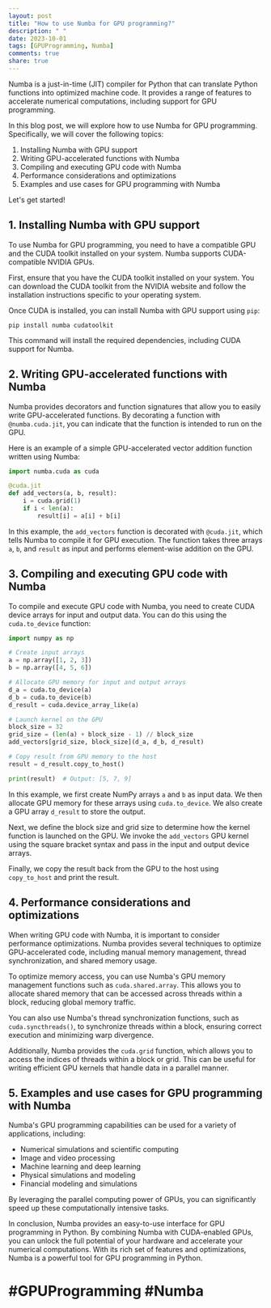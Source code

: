 ```yaml
---
layout: post
title: "How to use Numba for GPU programming?"
description: " "
date: 2023-10-01
tags: [GPUProgramming, Numba]
comments: true
share: true
---
```


Numba is a just-in-time (JIT) compiler for Python that can translate Python functions into optimized machine code. It provides a range of features to accelerate numerical computations, including support for GPU programming.

In this blog post, we will explore how to use Numba for GPU programming. Specifically, we will cover the following topics:

1. Installing Numba with GPU support
2. Writing GPU-accelerated functions with Numba
3. Compiling and executing GPU code with Numba
4. Performance considerations and optimizations
5. Examples and use cases for GPU programming with Numba

Let's get started!

## 1. Installing Numba with GPU support

To use Numba for GPU programming, you need to have a compatible GPU and the CUDA toolkit installed on your system. Numba supports CUDA-compatible NVIDIA GPUs.

First, ensure that you have the CUDA toolkit installed on your system. You can download the CUDA toolkit from the NVIDIA website and follow the installation instructions specific to your operating system.

Once CUDA is installed, you can install Numba with GPU support using `pip`:

```
pip install numba cudatoolkit
```

This command will install the required dependencies, including CUDA support for Numba.

## 2. Writing GPU-accelerated functions with Numba

Numba provides decorators and function signatures that allow you to easily write GPU-accelerated functions. By decorating a function with `@numba.cuda.jit`, you can indicate that the function is intended to run on the GPU.

Here is an example of a simple GPU-accelerated vector addition function written using Numba:

```python
import numba.cuda as cuda

@cuda.jit
def add_vectors(a, b, result):
    i = cuda.grid(1)
    if i < len(a):
        result[i] = a[i] + b[i]
```

In this example, the `add_vectors` function is decorated with `@cuda.jit`, which tells Numba to compile it for GPU execution. The function takes three arrays `a`, `b`, and `result` as input and performs element-wise addition on the GPU.

## 3. Compiling and executing GPU code with Numba

To compile and execute GPU code with Numba, you need to create CUDA device arrays for input and output data. You can do this using the `cuda.to_device` function:

```python
import numpy as np

# Create input arrays
a = np.array([1, 2, 3])
b = np.array([4, 5, 6])

# Allocate GPU memory for input and output arrays
d_a = cuda.to_device(a)
d_b = cuda.to_device(b)
d_result = cuda.device_array_like(a)

# Launch kernel on the GPU
block_size = 32
grid_size = (len(a) + block_size - 1) // block_size
add_vectors[grid_size, block_size](d_a, d_b, d_result)

# Copy result from GPU memory to the host
result = d_result.copy_to_host()

print(result)  # Output: [5, 7, 9]
```

In this example, we first create NumPy arrays `a` and `b` as input data. We then allocate GPU memory for these arrays using `cuda.to_device`. We also create a GPU array `d_result` to store the output. 

Next, we define the block size and grid size to determine how the kernel function is launched on the GPU. We invoke the `add_vectors` GPU kernel using the square bracket syntax and pass in the input and output device arrays.

Finally, we copy the result back from the GPU to the host using `copy_to_host` and print the result.

## 4. Performance considerations and optimizations

When writing GPU code with Numba, it is important to consider performance optimizations. Numba provides several techniques to optimize GPU-accelerated code, including manual memory management, thread synchronization, and shared memory usage.

To optimize memory access, you can use Numba's GPU memory management functions such as `cuda.shared.array`. This allows you to allocate shared memory that can be accessed across threads within a block, reducing global memory traffic.

You can also use Numba's thread synchronization functions, such as `cuda.syncthreads()`, to synchronize threads within a block, ensuring correct execution and minimizing warp divergence.

Additionally, Numba provides the `cuda.grid` function, which allows you to access the indices of threads within a block or grid. This can be useful for writing efficient GPU kernels that handle data in a parallel manner.

## 5. Examples and use cases for GPU programming with Numba

Numba's GPU programming capabilities can be used for a variety of applications, including:

- Numerical simulations and scientific computing
- Image and video processing
- Machine learning and deep learning
- Physical simulations and modeling
- Financial modeling and simulations

By leveraging the parallel computing power of GPUs, you can significantly speed up these computationally intensive tasks.

In conclusion, Numba provides an easy-to-use interface for GPU programming in Python. By combining Numba with CUDA-enabled GPUs, you can unlock the full potential of your hardware and accelerate your numerical computations. With its rich set of features and optimizations, Numba is a powerful tool for GPU programming in Python.

# #GPUProgramming #Numba